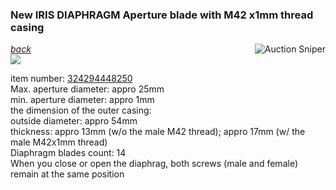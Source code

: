 ---
---
### New IRIS DIAPHRAGM Aperture blade with M42 x1mm thread casing  
[*back*](../)
<a href="https://www.gixen.com/index.php" name="9e092736783d0da1dfd8413d57d10faf" target="_blank" >
<img align=right src="https://www.gixen.com/images/gixenlink.gif" border="0" alt="Auction Sniper" title="Auction Sniper">
</a>  
![](https://i.ebayimg.com/images/g/ku8AAOSwyQtVi5-b/s-l1600.jpg)  

item number: [324294448250](https://www.ebay.com/itm/324294448250)  
Max. aperture diameter: appro 25mm  
min. aperture diameter: appro 1mm  
the dimension of the outer casing:  
outside diameter: appro 54mm  
thickness: appro 13mm (w/o the male M42 thread); appro 17mm (w/ the male M42x1mm thread)  
Diaphragm blades count: 14  
When you close or open the diaphrag, both screws (male and female) remain at the same position  

